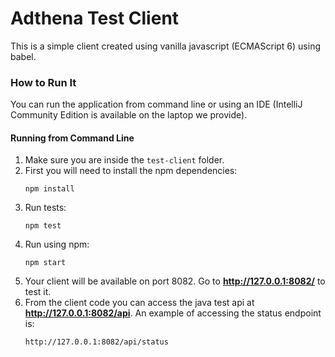 Adthena Test Client
================

This is a simple client created using vanilla javascript (ECMAScript 6) using babel.

### How to Run It

You can run the application from command line or using an IDE (IntelliJ Community Edition is available on the laptop we
provide).

#### Running from Command Line

1. Make sure you are inside the `test-client` folder.
2. First you will need to install the npm dependencies:
    ```
    npm install
    ```
3. Run tests:
    ```
    npm test
    ```    
4. Run using npm:
    ```
    npm start
    ```
5. Your client will be available on port 8082. Go to **http://127.0.0.1:8082/** to test it.
6. From the client code you can access the java test api at **http://127.0.0.1:8082/api**. An example of accessing the status endpoint is:
    ```
    http://127.0.0.1:8082/api/status
    ```
